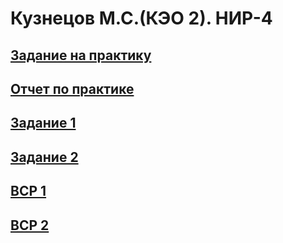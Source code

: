 # Кузнецов М.С.(КЭО 2). НИР-4

## [ Задание на практику](https://github.com/indeecdedushka/NIR-4/blob/main/%D0%9A%D1%83%D0%B7%D0%BD%D0%B5%D1%86%D0%BE%D0%B2%20%D0%9C.%D0%A1.%20%D0%B7%D0%B0%D0%B4%D0%B0%D0%BD%D0%B8%D0%B5%20%D0%BD%D0%B0%20%D0%BF%D1%80%D0%B0%D0%BA%D1%82%D0%B8%D0%BA%D1%83.docx.pdf)

## [ Отчет по практике](https://github.com/indeecdedushka/NIR-4/blob/main/%D0%9A%D1%83%D0%B7%D0%BD%D0%B5%D1%86%D0%BE%D0%B2%20%D0%9C.%D0%A1.%20%D0%BE%D1%82%D1%87%D0%B5%D1%82%20%D0%BF%D0%BE%20%D0%BF%D1%80%D0%B0%D0%BA%D1%82%D0%B8%D0%BA%D0%B5%20.docx.pdf)

## [ Задание 1](https://github.com/indeecdedushka/NIR-4/blob/main/%D0%9A%D1%83%D0%B7%D0%BD%D0%B5%D1%86%D0%BE%D0%B2%20%D0%9C.%D0%A1.%20%D0%97%D0%B0%D0%B4%D0%B0%D0%BD%D0%B8%D0%B5%201.md)

## [ Задание 2](https://github.com/indeecdedushka/NIR-4/blob/main/%D0%9A%D1%83%D0%B7%D0%BD%D0%B5%D1%86%D0%BE%D0%B2%20%D0%9C.%D0%A1.%20%D0%97%D0%B0%D0%B4%D0%B0%D0%BD%D0%B8%D0%B5%202.pdf)

## [ ВСР 1](https://github.com/indeecdedushka/NIR-4/blob/main/%D0%9A%D1%83%D0%B7%D0%BD%D0%B5%D1%86%D0%BE%D0%B2%20%D0%9C.%D0%A1.%20%D0%92%D0%A1%D0%A0%201.pdf)

## [ ВСР 2](https://github.com/indeecdedushka/NIR-4/blob/main/%D0%9A%D1%83%D0%B7%D0%BD%D0%B5%D1%86%D0%BE%D0%B2%20%D0%9C.%D0%A1.%20%D0%92%D0%A1%D0%A0%202.md)
